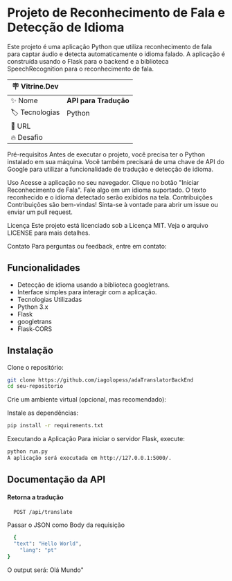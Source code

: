 # Projeto de Reconhecimento de Fala e Detecção de Idioma

Este projeto é uma aplicação Python que utiliza reconhecimento de fala para captar áudio e detecta automaticamente o idioma falado. A aplicação é construída usando o Flask para o backend e a biblioteca SpeechRecognition para o reconhecimento de fala.

| :placard: Vitrine.Dev |     |
| -------------  | --- |
| :sparkles: Nome        | **API para Tradução**
| :label: Tecnologias | Python
| :rocket: URL         | 
| :fire: Desafio     | 


Pré-requisitos
Antes de executar o projeto, você precisa ter o Python instalado em sua máquina. Você também precisará de uma chave de API do Google para utilizar a funcionalidade de tradução e detecção de idioma.

Uso
Acesse a aplicação no seu navegador.
Clique no botão "Iniciar Reconhecimento de Fala".
Fale algo em um idioma suportado.
O texto reconhecido e o idioma detectado serão exibidos na tela.
Contribuições
Contribuições são bem-vindas! Sinta-se à vontade para abrir um issue ou enviar um pull request.

Licença
Este projeto está licenciado sob a Licença MIT. Veja o arquivo LICENSE para mais detalhes.

Contato
Para perguntas ou feedback, entre em contato:
## Funcionalidades

- Detecção de idioma usando a biblioteca googletrans.
- Interface simples para interagir com a aplicação.
- Tecnologias Utilizadas
- Python 3.x
- Flask
- googletrans
- Flask-CORS

## Instalação

Clone o repositório:

```bash
git clone https://github.com/iagolopess/adaTranslatorBackEnd
cd seu-repositorio
```
Crie um ambiente virtual (opcional, mas recomendado):

Instale as dependências:

```bash
pip install -r requirements.txt
```

Executando a Aplicação
Para iniciar o servidor Flask, execute:

```bash
python run.py
A aplicação será executada em http://127.0.0.1:5000/.
```
## Documentação da API

#### Retorna a tradução

```http
  POST /api/translate

```

Passar o JSON como Body da requisição
```bash
  {
  "text": "Hello World",
    "lang": "pt"        
}
```

O output será: Olá Mundo"

